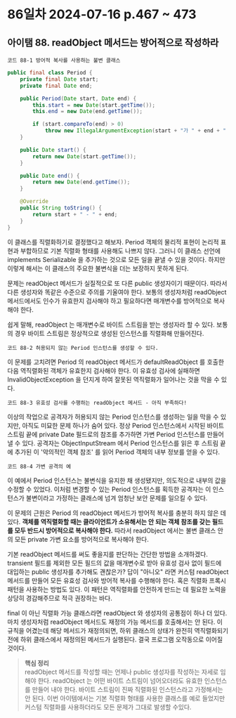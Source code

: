 # 86일차 2024-07-16 p.467 ~ 473

## 아이탬 88. readObject 메서드는 방어적으로 작성하라

`코드 88-1 방어적 복사를 사용하는 불변 클래스`

```java
public final class Period {
    private final Date start;
    private final Date end;

    public Period(Date start, Date end) {
        this.start = new Date(start.getTime());
        this.end = new Date(end.getTime());

        if (start.compareTo(end) > 0)
            throw new IllegalArgumentException(start + "가 " + end + " 보다 늦다.");
    }

    public Date start() {
        return new Date(start.getTime());
    }

    public Date end() {
        return new Date(end.getTime());
    }

    @Override
    public String toString() {
        return start + " - " + end;
    }
}

```

이 클래스를 직렬화하기로 결정했다고 해보자. Period 객체의 물리적 표현이 논리적 표현과 부합하므로 기본 직렬화 형태를 사용해도 나쁘지 않다.
그러니 이 클래스 선언에 implements Serializable 을 추가하는 것으로 모든 일을 끝낼 수 있을 것이다.
하지만 이렇게 해서는 이 클래스의 주요한 불변식을 더는 보장하지 못하게 된다.

문제는 readObject 메서드가 실질적으로 또 다른 public 생성자이기 때문이다. 
따라서 다른 생성자와 똑같은 수준으로 주의를 기울여야 한다. 보통의 생성자처럼 readObject 메서드에서도 인수가 유효한지 검사해야 하고 
필요하다면 매개변수를 방어적으로 복사해야 한다.

쉽게 말해, readObject 는 매개변수로 바이트 스트림을 받는 생성자라 할 수 있다.
보통의 경우 바이트 스트림은 정상적으로 생성된 인스턴스를 직렬화해 만들어진다.

`코드 88-2 허용되지 않는 Period 인스턴스를 생성할 수 있다.`



이 문제를 고치려면 Period 의 readObject 메서드가 defaultReadObject 를 호출한 다음 역직렬화된 객체가 유효한지 검사해야 한다. 
이 유효성 검사에 실패하면 InvalidObjectException 을 던지게 하여 잘못된 역직렬화가 일어나는 것을 막을 수 있다.

`코드 88-3 유효성 검사를 수행하는 readObject 메서드 - 아직 부족하다!`

이상의 작업으로 공격자가 허용되지 않는 Period 인스턴스를 생성하는 일을 막을 수 있지만, 아직도 미묘한 문제 하나가 숨어 있다.
정상 Period 인스턴스에서 시작된 바이트 스트림 끝에 private Date 필드로의 참조를 추가하면 가변 Period 인스턴스를 만들어 낼 수 있다.
공격자는 ObjectInputStream 에서 Period 인스턴스를 읽은 후 스트림 끝에 추가된 이 '악의적인 객체 참조' 를 읽어 Period 객체의 내부 정보를 
얻을 수 있다.

`코드 88-4 가변 공격의 예`


이 예에서 Period 인스턴스는 불변식을 유지한 채 생성됐지만, 의도적으로 내부의 값을 수정할 수 있었다. 
이처럼 변경할 수 있는 Period 인스턴스를 획득한 공격자는 이 인스턴스가 불변이라고 가정하는 클래스에 넘겨 엄청난 보안 문제를 일으킬 수 있다.

이 문제의 근원은 Period 의 readObject 메서드가 방어적 복사를 충분히 하지 않은 데 있다.
**객체를 역직렬화할 때는 클라이언트가 소유해서는 안 되는 객체 참조를 갖는 필드를 모두 반드시 방어적으로 복사해야 한다.**
따라서 readObject 에서는 불변 클래스 안의 모든 private 가변 요소를 방어적으로 복사해야 한다.

기본 readObject 메서드를 써도 좋을지를 판단하는 간단한 방법을 소개하겠다.
transient 필드를 제외한 모든 필드의 값을 매개변수로 받아 유효성 검사 없이 필드에 대입하는 public 생성자를 추가해도 괜찮은가? 답이 "아니오"
라면 커스텀 readObject 메서드를 만들어 모든 유효성 검사와 방어적 복사를 수행해야 한다.
혹은 직렬화 프록시 패턴을 사용하는 방법도 있다.
이 패턴은 역직렬화를 안전하게 만드는 데 필요한 노력을 상당히 경감해주므로 적극 권장하는 바다.

final 이 아닌 직렬화 가능 클래스라면 readObject 와 생성자의 공통점이 하나 더 있다.
마치 생성자처럼 readObject 메서드도 재정의 가능 메서드를 호출해서는 안 된다. 
이 규칙을 어겼는데 해당 메서드가 재정의되면, 하위 클래스의 상태가 완전히 역직렬화되기 전에 하위 클래스에서 재정의된 메서드가 실행된다.
결국 프로그램 오작동으로 이어질 것이다.

> **핵심 정리**
> <br/>
> readObject 메서드를 작성할 때는 언제나 public 생성자를 작성하는 자세로 임해야 한다.
> readObject 는 어떤 바이트 스트림이 넘어오더라도 유효한 인스턴스를 만들어 내야 한다. 
> 바이트 스트림이 진짜 직렬화된 인스턴스라고 가정해서는 안 된다. 이번 아이템에서는 기본 직렬화 형태를 사용한 클래스를 예로 들었지만 
> 커스텀 직렬화를 사용하더라도 모든 문제가 그대로 발생할 수있다.